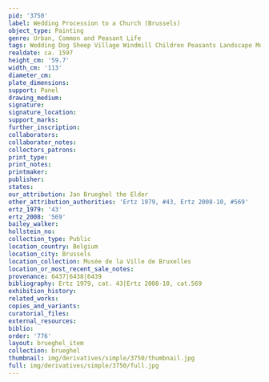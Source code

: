```yaml
---
pid: '3750'
label: Wedding Procession to a Church (Brussels)
object_type: Painting
genre: Urban, Common and Peasant Life
tags: Wedding Dog Sheep Village Windmill Children Peasants Landscape Musical_instruments
realdate: ca. 1597
height_cm: '59.7'
width_cm: '113'
diameter_cm: 
plate_dimensions: 
support: Panel
drawing_medium: 
signature: 
signature_location: 
support_marks: 
further_inscription: 
collaborators: 
collaborator_notes: 
collectors_patrons: 
print_type: 
print_notes: 
printmaker: 
publisher: 
states: 
our_attribution: Jan Brueghel the Elder
other_attribution_authorities: 'Ertz 1979, #43, Ertz 2008-10, #569'
ertz_1979: '43'
ertz_2008: '569'
bailey_walker: 
hollstein_no: 
collection_type: Public
location_country: Belgium
location_city: Brussels
location_collection: Musée de la Ville de Bruxelles
location_or_most_recent_sale_notes: 
provenance: 6437|6438|6439
bibliography: Ertz 1979, cat. 43|Ertz 2008-10, cat.569
exhibition_history: 
related_works: 
copies_and_variants: 
curatorial_files: 
external_resources: 
biblio: 
order: '776'
layout: brueghel_item
collection: brueghel
thumbnail: img/derivatives/simple/3750/thumbnail.jpg
full: img/derivatives/simple/3750/full.jpg
---
```


